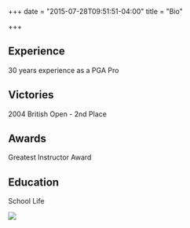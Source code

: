 +++
date = "2015-07-28T09:51:51-04:00"
title = "Bio"

+++
## Experience

30 years experience as a PGA Pro

## Victories

2004 British Open - 2nd Place

## Awards

Greatest Instructor Award

## Education

School Life

![](/uploads/pagepro.png)